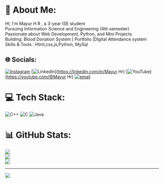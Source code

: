 # 💫 About Me:
HI, I'm Mayur H R , a 3-year ISE student<br>Pursuing Information Science and Engineering (4th semester)<br>Passionate about Web Development, Python, and Mini Projects<br>Building: Blood Donation System | Portfolio |Digital Attendance system <br>Skills & Tools : Html,css,js,Python, MySql


## 🌐 Socials:
[![Instagram](https://img.shields.io/badge/Instagram-%23E4405F.svg?logo=Instagram&logoColor=white)](https://instagram.com/mayur._.hr._.17) [![LinkedIn](https://img.shields.io/badge/LinkedIn-%230077B5.svg?logo=linkedin&logoColor=white)](https://linkedin.com/in/Mayur Hr) [![YouTube](https://img.shields.io/badge/YouTube-%23FF0000.svg?logo=YouTube&logoColor=white)](https://youtube.com/@Mayur Hr) [![email](https://img.shields.io/badge/Email-D14836?logo=gmail&logoColor=white)](mailto:mayurhr57@gmail.com) 

# 💻 Tech Stack:
![C++](https://img.shields.io/badge/c++-%2300599C.svg?style=for-the-badge&logo=c%2B%2B&logoColor=white) ![C](https://img.shields.io/badge/c-%2300599C.svg?style=for-the-badge&logo=c&logoColor=white) ![Java](https://img.shields.io/badge/java-%23ED8B00.svg?style=for-the-badge&logo=openjdk&logoColor=white)
# 📊 GitHub Stats:
![](https://github-readme-stats.vercel.app/api?username=Mayurhr&theme=dark&hide_border=false&include_all_commits=false&count_private=false)<br/>
![](https://nirzak-streak-stats.vercel.app/?user=Mayurhr&theme=dark&hide_border=false)<br/>
![](https://github-readme-stats.vercel.app/api/top-langs/?username=Mayurhr&theme=dark&hide_border=false&include_all_commits=false&count_private=false&layout=compact)

---
[![](https://visitcount.itsvg.in/api?id=Mayurhr&icon=0&color=0)](https://visitcount.itsvg.in)

<!-- Proudly created with GPRM ( https://gprm.itsvg.in ) -->
